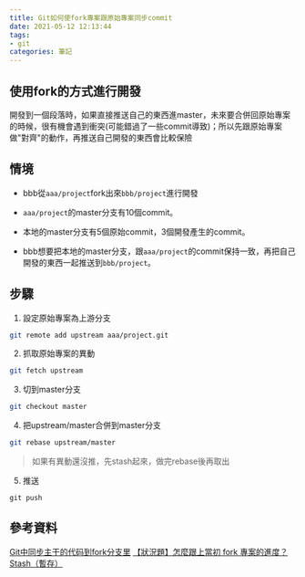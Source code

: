 ```yaml
---
title: Git如何使fork專案跟原始專案同步commit
date: 2021-05-12 12:13:44
tags:
- git
categories: 筆記
---
```

## 使用fork的方式進行開發
開發到一個段落時，如果直接推送自己的東西進master，未來要合併回原始專案的時候，很有機會遇到衝突(可能錯過了一些commit導致)；所以先跟原始專案做"對齊"的動作，再推送自己開發的東西會比較保險

## 情境
* bbb從`aaa/project`fork出來`bbb/project`進行開發

* `aaa/project`的master分支有10個commit。

* 本地的master分支有5個原始commit，3個開發產生的commit。

* bbb想要把本地的master分支，跟`aaa/project`的commit保持一致，再把自己開發的東西一起推送到`bbb/project`。

## 步驟
1. 設定原始專案為上游分支
```bash
git remote add upstream aaa/project.git
```
2. 抓取原始專案的異動
```bash
git fetch upstream
```
3. 切到master分支
```bash
git checkout master
```
4. 把upstream/master合併到master分支
```bash
git rebase upstream/master
```
> 如果有異動還沒推，先stash起來，做完rebase後再取出

5. 推送
```push
git push
```



## 參考資料
[Git中同步主干的代码到fork分支里](https://www.datarelab.com/blog/Technical_literature/776.html)
[【狀況題】怎麼跟上當初 fork 專案的進度？](https://gitbook.tw/chapters/github/syncing-a-fork.html)
[Stash（暫存）](https://backlog.com/git-tutorial/tw/reference/stash.html)